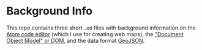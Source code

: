 # Background Info
This repo contains three short `.md` files with background information on the [Atom code editor](https://github.com/IDCE-MSGIS/atom-DOM-GeoJSON/blob/main/Learn-Atom.md) (which I use for creating web maps), the ["Document Object Model" or DOM](https://github.com/IDCE-MSGIS/atom-DOM-GeoJSON/blob/main/Learn-DOM.md), and the data format [GeoJSON](https://github.com/IDCE-MSGIS/atom-DOM-GeoJSON/blob/main/Learn-GeoJSON.md).
